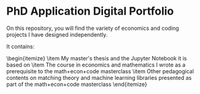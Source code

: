 # PhD Application Digital Portfolio
On this repository, you will find the variety of economics and coding projects I have designed independently.

It contains:

\begin{itemize}
\item My master's thesis and the Jupyter Notebook it is based on
\item The course in economics and mathematics I wrote as a prerequisite to the math+econ+code masterclass
\item Other pedagogical contents on matching theory and machine learning libraries presented as part of the math+econ+code masterclass
\end{itemize}
